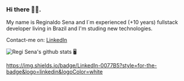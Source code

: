 ### Hi there 👋:smiley:.

My name is Reginaldo Sena and I´m experienced (+10 years) fullstack developer living in Brazil and I'm studing new technologies.

Contact-me on:
[LinkedIn](https://linkedin.com/in/reginaldo-sena)


![Regi Sena's github stats](https://github-readme-stats.vercel.app/api?username=regisena&show_icons=true&theme=radical) 🖥️

https://img.shields.io/badge/LinkedIn-0077B5?style=for-the-badge&logo=linkedin&logoColor=white
